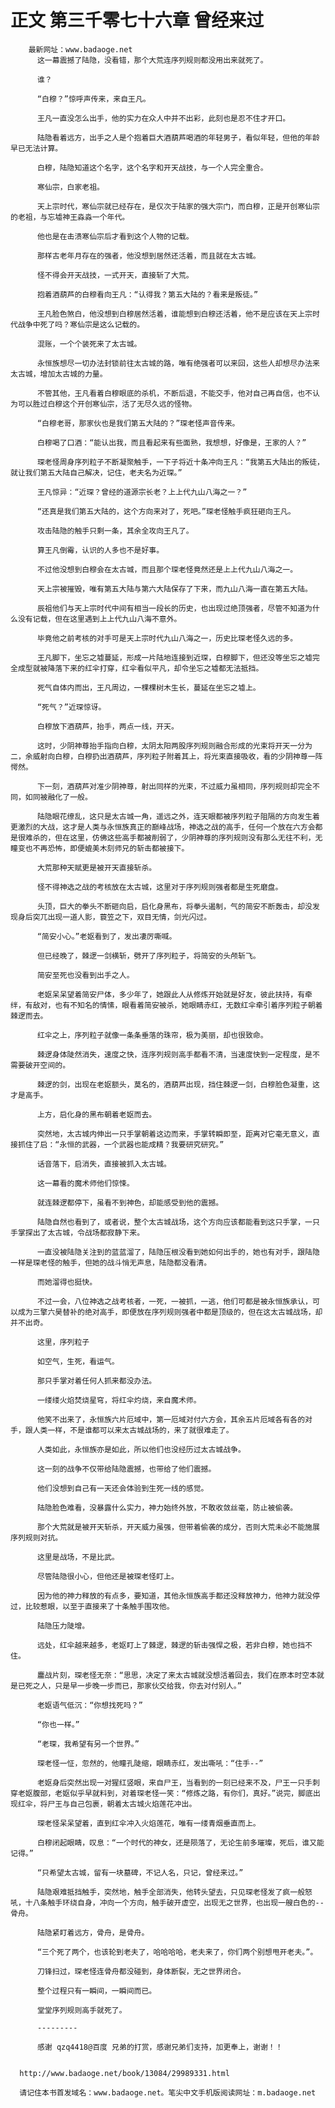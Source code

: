 # 正文 第三千零七十六章 曾经来过
        最新网址：www.badaoge.net
          这一幕震撼了陆隐，没看错，那个大荒连序列规则都没用出来就死了。
      
          谁？
      
          “白穆？”惊呼声传来，来自王凡。
      
          王凡一直没怎么出手，他的实力在众人中并不出彩，此刻也是忍不住才开口。
      
          陆隐看着远方，出手之人是个抱着巨大酒葫芦喝酒的年轻男子，看似年轻，但他的年龄早已无法计算。
      
          白穆，陆隐知道这个名字，这个名字和开天战技，与一个人完全重合。
      
          寒仙宗，白家老祖。
      
          天上宗时代，寒仙宗就已经存在，是仅次于陆家的强大宗门，而白穆，正是开创寒仙宗的老祖，与忘墟神王淼淼一个年代。
      
          他也是在击溃寒仙宗后才看到这个人物的记载。
      
          那样古老年月存在的强者，他没想到居然还活着，而且就在太古城。
      
          怪不得会开天战技，一式开天，直接斩了大荒。
      
          抱着酒葫芦的白穆看向王凡：“认得我？第五大陆的？看来是叛徒。”
      
          王凡脸色煞白，他没想到白穆居然活着，谁能想到白穆还活着，他不是应该在天上宗时代战争中死了吗？寒仙宗是这么记载的。
      
          混账，一个个装死来了太古城。
      
          永恒族想尽一切办法封锁前往太古城的路，唯有绝强者可以来回，这些人却想尽办法来太古城，增加太古城的力量。
      
          不管其他，王凡看着白穆眼底的杀机，不断后退，不能交手，他对自己再自信，也不认为可以胜过白穆这个开创寒仙宗，活了无尽久远的怪物。
      
          “白穆老哥，那家伙也是我们第五大陆的？”琛老怪声音传来。
      
          白穆喝了口酒：“能认出我，而且看起来有些面熟，我想想，好像是，王家的人？”
      
          琛老怪周身序列粒子不断凝聚触手，一下子将近十条冲向王凡：“我第五大陆出的叛徒，就让我们第五大陆自己解决，记住，老夫名为近琛。”
      
          王凡惊异：“近琛？曾经的道源宗长老？上上代九山八海之一？”
      
          “还真是我们第五大陆的，这个方向来对了，死吧。”琛老怪触手疯狂砸向王凡。
      
          攻击陆隐的触手只剩一条，其余全攻向王凡了。
      
          算王凡倒霉，认识的人多也不是好事。
      
          不过他没想到白穆会在太古城，而且那个琛老怪竟然还是上上代九山八海之一。
      
          天上宗被摧毁，唯有第五大陆与第六大陆保存了下来，而九山八海一直在第五大陆。
      
          辰祖他们与天上宗时代中间有相当一段长的历史，也出现过绝顶强者，尽管不知道为什么没有记载，但在这里遇到上上代九山八海不意外。
      
          毕竟他之前考核的对手可是天上宗时代九山八海之一，历史比琛老怪久远的多。
      
          王凡脚下，坐忘之墟蔓延，形成一片陆地连接到近琛，白穆脚下，但还没等坐忘之墟完全成型就被降落下来的红伞打穿，红伞看似平凡，却令坐忘之墟都无法抵挡。
      
          死气自体内而出，王凡周边，一棵棵树木生长，蔓延在坐忘之墟上。
      
          “死气？”近琛惊讶。
      
          白穆放下酒葫芦，抬手，两点一线，开天。
      
          这时，少阴神尊抬手指向白穆，太阴太阳两股序列规则融合形成的光束将开天一分为二，余威射向白穆，白穆扔出酒葫芦，序列粒子附着其上，将光束直接吸收，看的少阴神尊一阵愕然。
      
          下一刻，酒葫芦对准少阴神尊，射出同样的光束，不过威力虽相同，序列规则却完全不同，如同被融化了一般。
      
          陆隐眼花缭乱，这只是太古城一角，遥远之外，连天眼都被序列粒子阻隔的方向发生着更激烈的大战，这才是人类与永恒族真正的巅峰战场，神选之战的高手，任何一个放在六方会都是很难杀的，但在这里，仿佛这些高手都被削弱了，少阴神尊的序列规则没有那么无往不利，无瞳变也不再恐怖，即便媲美木刻师兄的斩击都被接下。
      
          大荒那种天赋更是被开天直接斩杀。
      
          怪不得神选之战的考核放在太古城，这里对于序列规则强者都是生死磨盘。
      
          头顶，巨大的拳头不断砸向启，启化身黑布，将拳头遏制，气的简安不断轰击，却没发现身后突兀出现一道人影，蓑笠之下，双目无情，剑光闪过。
      
          “简安小心。”老妪看到了，发出凄厉嘶喊。
      
          但已经晚了，棘逻一剑横斩，劈开了序列粒子，将简安的头颅斩飞。
      
          简安至死也没看到出手之人。
      
          老妪呆呆望着简安尸体，多少年了，她跟此人从修炼开始就是好友，彼此扶持，有牵绊，有敌对，也有不知名的情愫，眼看着简安被杀，她眼睛赤红，无数红伞牵引着序列粒子朝着棘逻而去。
      
          红伞之上，序列粒子就像一条条垂落的珠帘，极为美丽，却也很致命。
      
          棘逻身体陡然消失，速度之快，连序列规则高手都看不清，当速度快到一定程度，是不需要破开空间的。
      
          棘逻的剑，出现在老妪额头，莫名的，酒葫芦出现，挡住棘逻一剑，白穆脸色凝重，这才是高手。
      
          上方，启化身的黑布朝着老妪而去。
      
          突然地，太古城内伸出一只手掌朝着这边而来，手掌转瞬即至，距离对它毫无意义，直接抓住了启：“永恒的武器，一个武器也能成精？我要研究研究。”
      
          话音落下，启消失，直接被抓入太古城。
      
          这一幕看的魔术师他们惊悚。
      
          就连棘逻都停下，虽看不到神色，却能感受到他的震撼。
      
          陆隐自然也看到了，或者说，整个太古城战场，这个方向应该都能看到这只手掌，一只手掌探出了太古城，令战场都寂静下来。
      
          一直没被陆隐关注到的蓝蓝溜了，陆隐压根没看到她如何出手的，她也有对手，跟陆隐一样是琛老怪的触手，但她的战斗悄无声息，陆隐都没看清。
      
          而她溜得也挺快。
      
          不过一会，八位神选之战考核者，一死，一被抓，一逃，他们可都是被永恒族承认，可以成为三擎六昊替补的绝对高手，即便放在序列规则强者中都是顶级的，但在这太古城战场，却并不出奇。
      
          这里，序列粒子
      
          如空气，生死，看运气。
      
          那只手掌对着任何人抓来都没办法。
      
          一缕缕火焰焚烧星穹，将红伞灼烧，来自魔术师。
      
          他笑不出来了，永恒族六片厄域中，第一厄域对付六方会，其余五片厄域各有各的对手，跟人类一样，不是谁都可以来太古城战场的，来了就很难走了。
      
          人类如此，永恒族亦是如此，所以他们也没经历过太古城战争。
      
          这一刻的战争不仅带给陆隐震撼，也带给了他们震撼。
      
          他们没想到自己有一天还会体验到生死一线的感觉。
      
          陆隐脸色难看，没暴露什么实力，神力始终外放，不敢收敛丝毫，防止被偷袭。
      
          那个大荒就是被开天斩杀，开天威力虽强，但带着偷袭的成分，否则大荒未必不能施展序列规则对抗。
      
          这里是战场，不是比武。
      
          尽管陆隐很小心，但他还是被琛老怪盯上。
      
          因为他的神力释放的有点多，要知道，其他永恒族高手都还没释放神力，他神力就没停过，比较惹眼，以至于直接来了十条触手围攻他。
      
          陆隐压力陡增。
      
          远处，红伞越来越多，老妪盯上了棘逻，棘逻的斩击强悍之极，若非白穆，她也挡不住。
      
          鏖战片刻，琛老怪无奈：“思思，决定了来太古城就没想活着回去，我们在原本时空本就是已死之人，只是早一步晚一步而已，那家伙交给我，你去对付别人。”
      
          老妪语气低沉：“你想找死吗？”
      
          “你也一样。”
      
          “老琛，我希望有另一个世界。”
      
          琛老怪一怔，忽然的，他瞳孔陡缩，眼睛赤红，发出嘶吼：“住手--”
      
          老妪身后突然出现一对猩红竖眼，来自尸王，当看到的一刻已经来不及，尸王一只手刺穿老妪腹部，老妪似乎早就料到，对着琛老怪一笑：“修炼之路，有你们，真好。”说完，脚底出现红伞，将尸王与自己包裹，朝着太古城火焰莲花冲出。
      
          琛老怪呆呆望着，直到红伞冲入火焰莲花，唯有一缕青烟垂直而上。
      
          白穆闭起眼睛，叹息：“一个时代的神女，还是陨落了，无论生前多璀璨，死后，谁又能记得。”
      
          “只希望太古城，留有一块墓碑，不记人名，只记，曾经来过。”
      
          陆隐艰难抵挡触手，突然地，触手全部消失，他转头望去，只见琛老怪发了疯一般怒吼，十八条触手环绕自身，冲向一个方向，触手破开虚空，出现无之世界，也出现一艘白色的--骨舟。
      
          陆隐紧盯着远方，骨舟，是骨舟。
      
          “三个死了两个，也该轮到老夫了，哈哈哈哈，老夫来了，你们两个别想甩开老夫。”。
      
          刀锋扫过，琛老怪连骨舟都没碰到，身体断裂，无之世界闭合。
      
          整个过程只有一瞬间，一瞬间而已。
      
          堂堂序列规则高手就死了。
      
          ---------
      
          感谢 qzq4418@百度 兄弟的打赏，感谢兄弟们支持，加更奉上，谢谢！！
      
      
      http://www.badaoge.net/book/13084/29989331.html
      
      请记住本书首发域名：www.badaoge.net。笔尖中文手机版阅读网址：m.badaoge.net